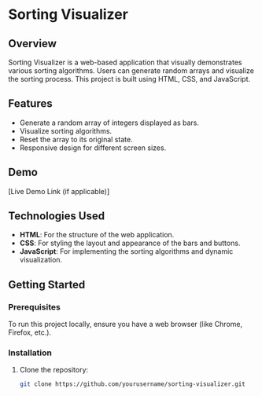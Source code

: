 # Sorting Visualizer

## Overview
Sorting Visualizer is a web-based application that visually demonstrates various sorting algorithms. Users can generate random arrays and visualize the sorting process. This project is built using HTML, CSS, and JavaScript.

## Features
- Generate a random array of integers displayed as bars.
- Visualize sorting algorithms.
- Reset the array to its original state.
- Responsive design for different screen sizes.

## Demo
[Live Demo Link (if applicable)]

## Technologies Used
- **HTML**: For the structure of the web application.
- **CSS**: For styling the layout and appearance of the bars and buttons.
- **JavaScript**: For implementing the sorting algorithms and dynamic visualization.

## Getting Started

### Prerequisites
To run this project locally, ensure you have a web browser (like Chrome, Firefox, etc.).

### Installation
1. Clone the repository:
   ```bash
   git clone https://github.com/yourusername/sorting-visualizer.git
